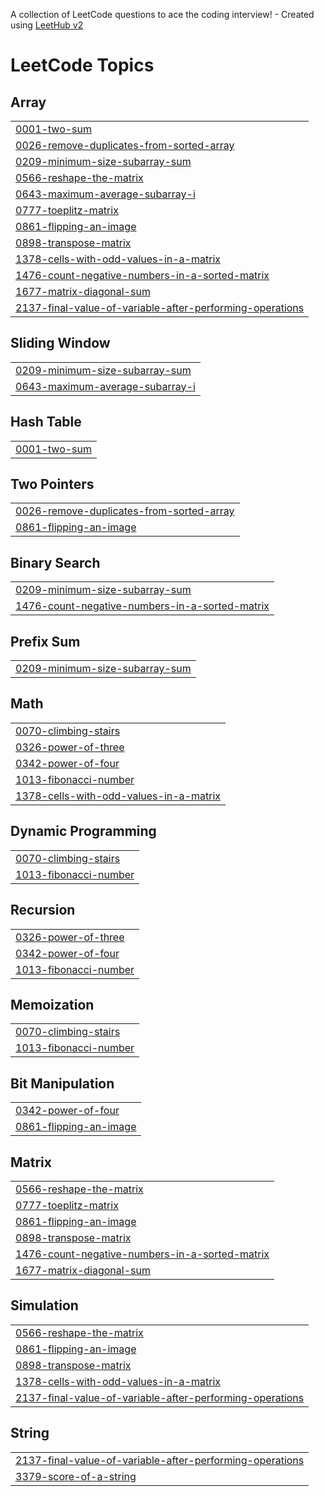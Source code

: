 A collection of LeetCode questions to ace the coding interview! - Created using [LeetHub v2](https://github.com/arunbhardwaj/LeetHub-2.0)
<!---LeetCode Topics Start-->
# LeetCode Topics
## Array
|  |
| ------- |
| [0001-two-sum](https://github.com/Naveenk2004v/leetcode/tree/master/0001-two-sum) |
| [0026-remove-duplicates-from-sorted-array](https://github.com/Naveenk2004v/leetcode/tree/master/0026-remove-duplicates-from-sorted-array) |
| [0209-minimum-size-subarray-sum](https://github.com/Naveenk2004v/leetcode/tree/master/0209-minimum-size-subarray-sum) |
| [0566-reshape-the-matrix](https://github.com/Naveenk2004v/leetcode/tree/master/0566-reshape-the-matrix) |
| [0643-maximum-average-subarray-i](https://github.com/Naveenk2004v/leetcode/tree/master/0643-maximum-average-subarray-i) |
| [0777-toeplitz-matrix](https://github.com/Naveenk2004v/leetcode/tree/master/0777-toeplitz-matrix) |
| [0861-flipping-an-image](https://github.com/Naveenk2004v/leetcode/tree/master/0861-flipping-an-image) |
| [0898-transpose-matrix](https://github.com/Naveenk2004v/leetcode/tree/master/0898-transpose-matrix) |
| [1378-cells-with-odd-values-in-a-matrix](https://github.com/Naveenk2004v/leetcode/tree/master/1378-cells-with-odd-values-in-a-matrix) |
| [1476-count-negative-numbers-in-a-sorted-matrix](https://github.com/Naveenk2004v/leetcode/tree/master/1476-count-negative-numbers-in-a-sorted-matrix) |
| [1677-matrix-diagonal-sum](https://github.com/Naveenk2004v/leetcode/tree/master/1677-matrix-diagonal-sum) |
| [2137-final-value-of-variable-after-performing-operations](https://github.com/Naveenk2004v/leetcode/tree/master/2137-final-value-of-variable-after-performing-operations) |
## Sliding Window
|  |
| ------- |
| [0209-minimum-size-subarray-sum](https://github.com/Naveenk2004v/leetcode/tree/master/0209-minimum-size-subarray-sum) |
| [0643-maximum-average-subarray-i](https://github.com/Naveenk2004v/leetcode/tree/master/0643-maximum-average-subarray-i) |
## Hash Table
|  |
| ------- |
| [0001-two-sum](https://github.com/Naveenk2004v/leetcode/tree/master/0001-two-sum) |
## Two Pointers
|  |
| ------- |
| [0026-remove-duplicates-from-sorted-array](https://github.com/Naveenk2004v/leetcode/tree/master/0026-remove-duplicates-from-sorted-array) |
| [0861-flipping-an-image](https://github.com/Naveenk2004v/leetcode/tree/master/0861-flipping-an-image) |
## Binary Search
|  |
| ------- |
| [0209-minimum-size-subarray-sum](https://github.com/Naveenk2004v/leetcode/tree/master/0209-minimum-size-subarray-sum) |
| [1476-count-negative-numbers-in-a-sorted-matrix](https://github.com/Naveenk2004v/leetcode/tree/master/1476-count-negative-numbers-in-a-sorted-matrix) |
## Prefix Sum
|  |
| ------- |
| [0209-minimum-size-subarray-sum](https://github.com/Naveenk2004v/leetcode/tree/master/0209-minimum-size-subarray-sum) |
## Math
|  |
| ------- |
| [0070-climbing-stairs](https://github.com/Naveenk2004v/leetcode/tree/master/0070-climbing-stairs) |
| [0326-power-of-three](https://github.com/Naveenk2004v/leetcode/tree/master/0326-power-of-three) |
| [0342-power-of-four](https://github.com/Naveenk2004v/leetcode/tree/master/0342-power-of-four) |
| [1013-fibonacci-number](https://github.com/Naveenk2004v/leetcode/tree/master/1013-fibonacci-number) |
| [1378-cells-with-odd-values-in-a-matrix](https://github.com/Naveenk2004v/leetcode/tree/master/1378-cells-with-odd-values-in-a-matrix) |
## Dynamic Programming
|  |
| ------- |
| [0070-climbing-stairs](https://github.com/Naveenk2004v/leetcode/tree/master/0070-climbing-stairs) |
| [1013-fibonacci-number](https://github.com/Naveenk2004v/leetcode/tree/master/1013-fibonacci-number) |
## Recursion
|  |
| ------- |
| [0326-power-of-three](https://github.com/Naveenk2004v/leetcode/tree/master/0326-power-of-three) |
| [0342-power-of-four](https://github.com/Naveenk2004v/leetcode/tree/master/0342-power-of-four) |
| [1013-fibonacci-number](https://github.com/Naveenk2004v/leetcode/tree/master/1013-fibonacci-number) |
## Memoization
|  |
| ------- |
| [0070-climbing-stairs](https://github.com/Naveenk2004v/leetcode/tree/master/0070-climbing-stairs) |
| [1013-fibonacci-number](https://github.com/Naveenk2004v/leetcode/tree/master/1013-fibonacci-number) |
## Bit Manipulation
|  |
| ------- |
| [0342-power-of-four](https://github.com/Naveenk2004v/leetcode/tree/master/0342-power-of-four) |
| [0861-flipping-an-image](https://github.com/Naveenk2004v/leetcode/tree/master/0861-flipping-an-image) |
## Matrix
|  |
| ------- |
| [0566-reshape-the-matrix](https://github.com/Naveenk2004v/leetcode/tree/master/0566-reshape-the-matrix) |
| [0777-toeplitz-matrix](https://github.com/Naveenk2004v/leetcode/tree/master/0777-toeplitz-matrix) |
| [0861-flipping-an-image](https://github.com/Naveenk2004v/leetcode/tree/master/0861-flipping-an-image) |
| [0898-transpose-matrix](https://github.com/Naveenk2004v/leetcode/tree/master/0898-transpose-matrix) |
| [1476-count-negative-numbers-in-a-sorted-matrix](https://github.com/Naveenk2004v/leetcode/tree/master/1476-count-negative-numbers-in-a-sorted-matrix) |
| [1677-matrix-diagonal-sum](https://github.com/Naveenk2004v/leetcode/tree/master/1677-matrix-diagonal-sum) |
## Simulation
|  |
| ------- |
| [0566-reshape-the-matrix](https://github.com/Naveenk2004v/leetcode/tree/master/0566-reshape-the-matrix) |
| [0861-flipping-an-image](https://github.com/Naveenk2004v/leetcode/tree/master/0861-flipping-an-image) |
| [0898-transpose-matrix](https://github.com/Naveenk2004v/leetcode/tree/master/0898-transpose-matrix) |
| [1378-cells-with-odd-values-in-a-matrix](https://github.com/Naveenk2004v/leetcode/tree/master/1378-cells-with-odd-values-in-a-matrix) |
| [2137-final-value-of-variable-after-performing-operations](https://github.com/Naveenk2004v/leetcode/tree/master/2137-final-value-of-variable-after-performing-operations) |
## String
|  |
| ------- |
| [2137-final-value-of-variable-after-performing-operations](https://github.com/Naveenk2004v/leetcode/tree/master/2137-final-value-of-variable-after-performing-operations) |
| [3379-score-of-a-string](https://github.com/Naveenk2004v/leetcode/tree/master/3379-score-of-a-string) |
<!---LeetCode Topics End-->